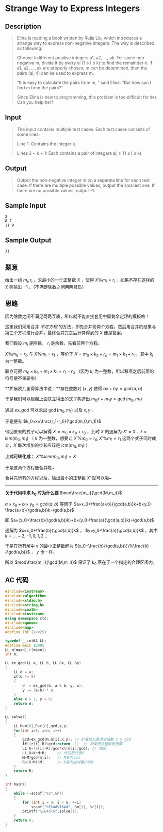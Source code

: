 # Strange Way to Express Integers

## **Description**

> Elina is reading a book written by Rujia Liu, which introduces a strange way to express non-negative integers. The way is described as following:
>
> Choose k different positive integers a1, a2, …, ak. For some non-negative m, divide it by every ai (1 ≤ i ≤ k) to find the remainder ri. If a1, a2, …, ak are properly chosen, m can be determined, then the pairs (ai, ri) can be used to express m.
>
> “It is easy to calculate the pairs from m, ” said Elina. “But how can I find m from the pairs?”
>
> Since Elina is new to programming, this problem is too difficult for her. Can you help her?



## **Input**

> The input contains multiple test cases. Each test cases consists of some lines.
>
> Line 1: Contains the integer k.
>
> Lines 2 ~ k + 1: Each contains a pair of integers ai, ri (1 ≤ i ≤ k).



## **Output**

> Output the non-negative integer m on a separate line for each test case. If there are multiple possible values, output the smallest one. If there are no possible values, output -1.



## **Sample Input**

    2
    8 7
    11 9



## **Sample Output**

    31



## **题意**

给出一组 $m_i,r_i$ ，求最小的一个正整数 $X$ ，使得 $X\%m_i=r_i$ ，如果不存在这样的 $X$ 则输出 $-1$ 。（不满足除数之间两两互质）



## **思路**

因为除数之间不满足两两互质，所以就不能直接套用中国剩余定理的模板咯！

这里我们采用合并 *不定方程* 的方法，即先合并前两个方程，然后用合并的结果与第三个方程进行合并，最终合并完之后计算得到的 $X$ 便是答案。



我们假设 $m_i$ 是除数， $r_i$ 是余数，先看前两个方程。

$X\%m_0=r_0$ 与 $X\%m_1=r_1$ ，等价于 $X=m_0×k_0+r_o=m_1×k_1+r_1$ ，其中 $k_i$ 为一整数。

联立可得 $m_0×k_0+m_1×k_1=r_1-r_0$ （因为 $k_i$ 为一整数，所以移项之后前面的符号便不重要啦）



**扩展欧几里得算法中说：**存在整数对 $(x,y)$ 使得 $ax+by=\gcd(a,b)$

于是我们可以根据上面联立得出的式子构造出 $m_0x+m_1y=\gcd(m_0,m_1)$



通过 $ex\_gcd$ 可以求出 $\gcd(m_0,m_1)$ 以及 $x,y$  。

于是便有 $k_0=x×\frac{r_1-r_0}{\gcd(m_0,m_1)}$ 

带回原来的式子可以解得 $X=m_0×k_0+r_0$ ，此时 $X$ 的通解为 $X'=X+k×lcm(m_0,m_1)$ （ $k$ 为一整数，想要让 $X'\%m_0=r_0,X'\%m_1=r_1$ 这两个式子同时成立，$X$ 每次增加的步长应该是 $lcm(m_0,m_1)$ ）

**上式可转化成：** $X'\%lcm(m_0,m_1)=X$



于是这两个方程便合并啦~

合并完所有的方程以后，输出最小的正整数 $X'$ 就可以啦~

---

**关于代码中求 $k_0$ 时为什么要** $mod\frac{m_i}{\gcd(M,m_i)}$

$a×x_0+b×y_0=\gcd(a,b)$ 等同于 $a×x_0+\frac{a×b}{\gcd(a,b)}k+b×y_0-\frac{a×b}{\gcd(a,b)}k=\gcd(a,b)$

即 $a×(x_0+\frac{b}{\gcd(a,b)}k)+b×(y_0-\frac{a}{\gcd(a,b)}k)=\gcd(a,b)$

通解为 $x=x_0+\frac{b}{\gcd(a,b)}k$ ， $y=y_0-\frac{a}{\gcd(a,b)}k$ ，其中 $k=...-2,-1,0,1,2...$

于是在所有解中 $x$ 的最小正整数解为 $(x_0+\frac{b}{\gcd(a,b)})\%\frac{b}{\gcd(a,b)}$ ， $y$ 也一样。

所以 $mod\frac{m_i}{\gcd(M,m_i)}$ 保证了 $k_0$ 落在了一个指定的合理区间内。



## **AC 代码**

```cpp
#include<iostream>
#include<algorithm>
#include<stdio.h>
#include<string.h>
#include<cmath>
#include<iostream>
using namespace std;
#include<queue>
#include<map>
#define INF (1<<25)

typedef __int64 LL;
#define maxn 10005
LL m[maxn],r[maxn];
int n;

LL ex_gcd(LL a, LL b, LL &x, LL &y)
{
    LL d = a;
    if(b != 0)
    {
        d  = ex_gcd(b, a % b, y, x);
        y -= (a/b) * x;
    }
    else x = 1, y = 0;
    return d;
}

LL solve()
{
    LL M=m[0],R=r[0],gcd,x,y;
    for(int i=1; i<n; i++)
    {
        gcd=ex_gcd(M,m[i],x,y); // 扩展欧几里得求系数 x y gcd
        if((r[i]-R)%gcd)return -1;  // 如果无法整除即无解
        LL k=(r[i]-R)/gcd*x%(m[i]/gcd); // 求k0
        LL X=k*M+R;     // 代回原式求X
        M=M/gcd*m[i];   // M变为lcm
        R=(X+M)%M;      // R变为此时最小的X
    }
    return R;
}

int main()
{
    while (~scanf("%d",&n))
    {
        for (int i = 0; i < n; ++i)
            scanf("%I64d%I64d", &m[i], &r[i]);
        printf("%I64d\n",solve());
    }
    return 0;
}
```

